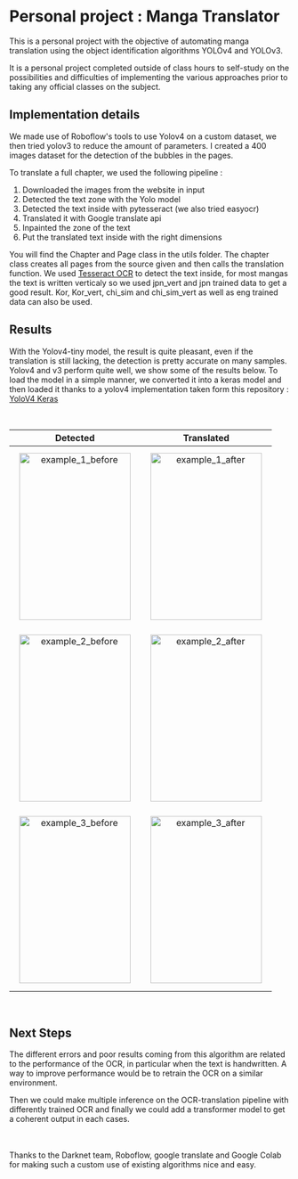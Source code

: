 # Personal project : Manga Translator

This is a personal project with the objective of automating manga translation using the object identification algorithms YOLOv4 and YOLOv3.
<br/>

It is a personal project completed outside of class hours to self-study on the possibilities and difficulties of implementing the various approaches prior to taking any official classes on the subject. 
## Implementation details

We made use of Roboflow's tools to use Yolov4 on a custom dataset, we then tried yolov3 to reduce the amount of parameters.
I created a 400 images dataset for the detection of the bubbles in the pages.

To translate a full chapter, we used the following pipeline :
1. Downloaded the images from the website in input
2. Detected the text zone with the Yolo model
3. Detected the text inside with pytesseract (we also tried easyocr)
4. Translated it with Google translate api
5. Inpainted the zone of the text
6. Put the translated text inside with the right dimensions 

You will find the Chapter and Page class in the utils folder. The chapter class creates all pages from the source given and then calls the translation function.
We used [Tesseract OCR](https://github.com/tesseract-ocr) to detect the text inside, for most mangas the text is written verticaly so we used jpn_vert and jpn trained data to get a good result. Kor, Kor_vert, chi_sim and chi_sim_vert as well as eng trained data can also be used.

## Results

With the Yolov4-tiny model, the result is quite pleasant, even if the translation is still lacking, the detection is pretty accurate on many samples. 
Yolov4 and v3 perform quite well, we show some of the results below.
To load the model in a simple manner, we converted it into a keras model and then loaded it thanks to a yolov4 implementation taken form this repository : 
[YoloV4 Keras](https://github.com/taipingeric/yolo-v4-tf.keras)


<br/>  

Detected         |  Translated
:-------------------------:|:-------------------------:
<img style= "display: inline-block; margin: 10px"  src="https://user-images.githubusercontent.com/64918024/137822734-2dcc55d4-f0fb-48d6-8745-f2373b40be90.png" alt="example_1_before" width="200" height = "300"/> | <img style= "display: inline-block; margin: 10px"  src="https://user-images.githubusercontent.com/64918024/137823212-2a467ba1-38ca-4e9e-8c03-cd4c8fa8a936.png" alt="example_1_after" width="200" height="300"/>
<img style= "display: inline; margin: 10px" src="https://user-images.githubusercontent.com/64918024/137822752-faeb25dd-1af1-4c13-a7dc-66e83c923679.png" alt="example_2_before" width="200" height = "300"/> | <img style= "display: inline; margin: 10px" src="https://user-images.githubusercontent.com/64918024/137823338-b6d7b492-ab0d-4568-b3aa-60adc03d78b1.png" alt="example_2_after" width="200" height="300"/>
<img style= "display: inline-block; margin: 10px" src="https://user-images.githubusercontent.com/64918024/137822775-c83b5897-7452-4f31-9eb9-68d9c0d4e9ac.png" alt="example_3_before" width="200" height = "300"/> | <img style= "display: inline-block; margin: 10px"  src="https://user-images.githubusercontent.com/64918024/137823348-25cbf3c6-477a-48ee-9150-d2f1b40be0de.png" alt="example_3_after" width="200" height="300"/>

<br/>  



## Next Steps

The different errors and poor results coming from this algorithm are related to the performance of the OCR, in particular when the text is handwritten.
A way to improve performance would be to retrain the OCR on a similar environment.

Then we could make multiple inference on the OCR-translation pipeline with differently trained OCR and finally we could add a transformer model to get a coherent output in each cases.

<br />
<br/>
Thanks to the Darknet team, Roboflow, google translate and Google Colab for making such a custom use of existing algorithms nice and easy. 




